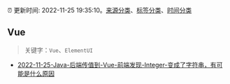 :alarm_clock: 更新时间: 2022-11-25 19:35:10。[来源分类](../README.md)、[标签分类](../TAGS.md)、[时间分类](../TIMELINE.md)

## Vue


> 关键字：`Vue`、`ElementUI`



- [2022-11-25-Java-后端传值到-Vue-前端发现-Integer-变成了字符串，有可能是什么原因](https://www.v2ex.com/t/897964) 